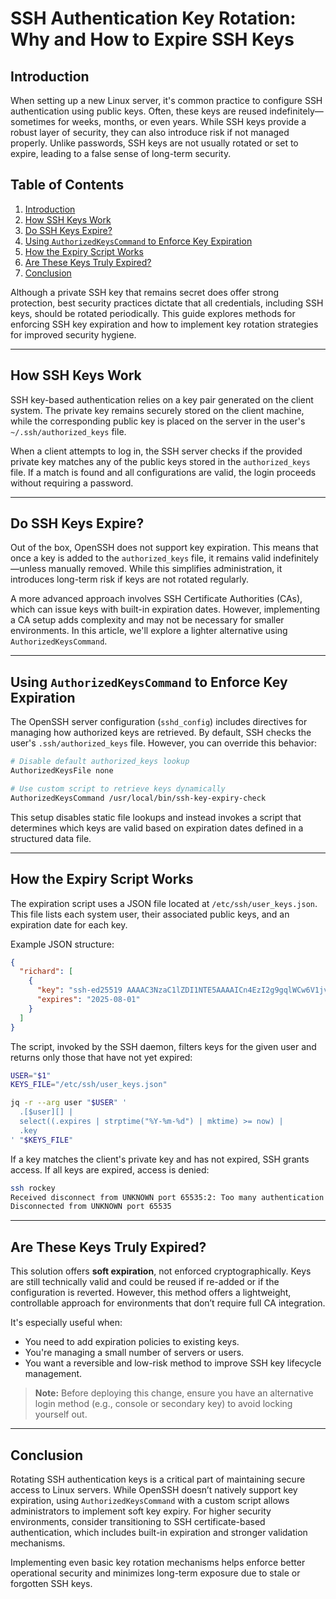 # SSH Authentication Key Rotation: Why and How to Expire SSH Keys
## Introduction

When setting up a new Linux server, it's common practice to configure SSH authentication using public keys. Often, these keys are reused indefinitely—sometimes for weeks, months, or even years. While SSH keys provide a robust layer of security, they can also introduce risk if not managed properly. Unlike passwords, SSH keys are not usually rotated or set to expire, leading to a false sense of long-term security.
## Table of Contents

1. [Introduction](#introduction)
2. [How SSH Keys Work](#how-ssh-keys-work)
3. [Do SSH Keys Expire?](#do-ssh-keys-expire)
4. [Using `AuthorizedKeysCommand` to Enforce Key Expiration](#using-authorizedkeyscommand-to-enforce-key-expiration)
5. [How the Expiry Script Works](#how-the-expiry-script-works)
6. [Are These Keys Truly Expired?](#are-these-keys-truly-expired)
7. [Conclusion](#conclusion)


Although a private SSH key that remains secret does offer strong protection, best security practices dictate that all credentials, including SSH keys, should be rotated periodically. This guide explores methods for enforcing SSH key expiration and how to implement key rotation strategies for improved security hygiene.

---

## How SSH Keys Work

SSH key-based authentication relies on a key pair generated on the client system. The private key remains securely stored on the client machine, while the corresponding public key is placed on the server in the user's `~/.ssh/authorized_keys` file.

When a client attempts to log in, the SSH server checks if the provided private key matches any of the public keys stored in the `authorized_keys` file. If a match is found and all configurations are valid, the login proceeds without requiring a password.

---

## Do SSH Keys Expire?

Out of the box, OpenSSH does not support key expiration. This means that once a key is added to the `authorized_keys` file, it remains valid indefinitely—unless manually removed. While this simplifies administration, it introduces long-term risk if keys are not rotated regularly.

A more advanced approach involves SSH Certificate Authorities (CAs), which can issue keys with built-in expiration dates. However, implementing a CA setup adds complexity and may not be necessary for smaller environments. In this article, we'll explore a lighter alternative using `AuthorizedKeysCommand`.

---

## Using `AuthorizedKeysCommand` to Enforce Key Expiration

The OpenSSH server configuration (`sshd_config`) includes directives for managing how authorized keys are retrieved. By default, SSH checks the user's `.ssh/authorized_keys` file. However, you can override this behavior:

```bash
# Disable default authorized_keys lookup
AuthorizedKeysFile none

# Use custom script to retrieve keys dynamically
AuthorizedKeysCommand /usr/local/bin/ssh-key-expiry-check
```

This setup disables static file lookups and instead invokes a script that determines which keys are valid based on expiration dates defined in a structured data file.

---

## How the Expiry Script Works

The expiration script uses a JSON file located at `/etc/ssh/user_keys.json`. This file lists each system user, their associated public keys, and an expiration date for each key.

Example JSON structure:

```json
{
  "richard": [
    {
      "key": "ssh-ed25519 AAAAC3NzaC1lZDI1NTE5AAAAICn4EzI2g9gqlWCw6V1jvysZiO5tKLn/zbUalRWJRL3o sebos@dockOnWall.sebostechnology.local",
      "expires": "2025-08-01"
    }
  ]
}
```

The script, invoked by the SSH daemon, filters keys for the given user and returns only those that have not yet expired:

```bash
USER="$1"
KEYS_FILE="/etc/ssh/user_keys.json"

jq -r --arg user "$USER" '
  .[$user][] |
  select((.expires | strptime("%Y-%m-%d") | mktime) >= now) |
  .key
' "$KEYS_FILE"
```

If a key matches the client's private key and has not expired, SSH grants access. If all keys are expired, access is denied:

```bash
ssh rockey
Received disconnect from UNKNOWN port 65535:2: Too many authentication failures
Disconnected from UNKNOWN port 65535
```

---

## Are These Keys Truly Expired?

This solution offers **soft expiration**, not enforced cryptographically. Keys are still technically valid and could be reused if re-added or if the configuration is reverted. However, this method offers a lightweight, controllable approach for environments that don’t require full CA integration.

It's especially useful when:

* You need to add expiration policies to existing keys.
* You're managing a small number of servers or users.
* You want a reversible and low-risk method to improve SSH key lifecycle management.

> **Note:** Before deploying this change, ensure you have an alternative login method (e.g., console or secondary key) to avoid locking yourself out.

---

## Conclusion

Rotating SSH authentication keys is a critical part of maintaining secure access to Linux servers. While OpenSSH doesn’t natively support key expiration, using `AuthorizedKeysCommand` with a custom script allows administrators to implement soft key expiry. For higher security environments, consider transitioning to SSH certificate-based authentication, which includes built-in expiration and stronger validation mechanisms.

Implementing even basic key rotation mechanisms helps enforce better operational security and minimizes long-term exposure due to stale or forgotten SSH keys.

